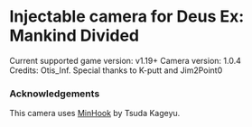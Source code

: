 Injectable camera for Deus Ex: Mankind Divided
============================

Current supported game version: v1.19+
Camera version: 1.0.4  
Credits: Otis_Inf. Special thanks to K-putt and Jim2Point0  

### Acknowledgements
This camera uses [MinHook](https://github.com/TsudaKageyu/minhook) by Tsuda Kageyu.
